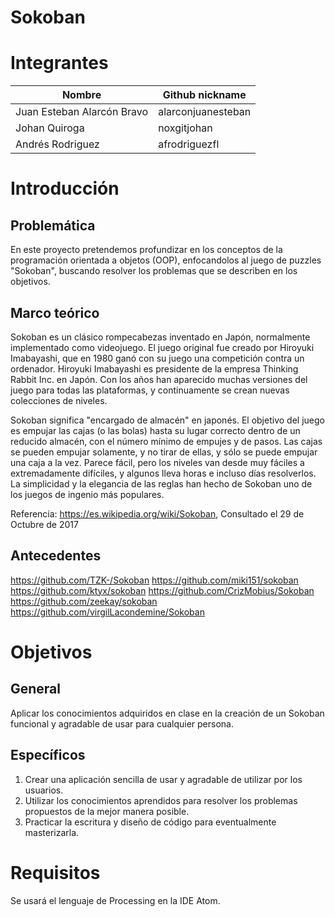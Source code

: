 # Sokoban

# Integrantes

| Nombre | Github nickname |
|--------|-----------------|
|Juan Esteban Alarcón Bravo | alarconjuanesteban|
|Johan Quiroga | noxgitjohan|
|Andrés Rodriguez | afrodriguezfl|

# Introducción

## Problemática

En este proyecto pretendemos profundizar en los conceptos de la programación orientada a objetos (OOP), enfocandolos al juego de puzzles "Sokoban", buscando resolver los problemas que se describen en los objetivos. 

## Marco teórico

Sokoban es un clásico rompecabezas inventado en Japón, normalmente implementado como videojuego. El juego original fue creado por Hiroyuki Imabayashi, que en 1980 ganó con su juego una competición contra un ordenador. Hiroyuki Imabayashi es presidente de la empresa Thinking Rabbit Inc. en Japón. Con los años han aparecido muchas versiones del juego para todas las plataformas, y continuamente se crean nuevas colecciones de niveles.

Sokoban significa "encargado de almacén" en japonés. El objetivo del juego es empujar las cajas (o las bolas) hasta su lugar correcto dentro de un reducido almacén, con el número mínimo de empujes y de pasos. Las cajas se pueden empujar solamente, y no tirar de ellas, y sólo se puede empujar una caja a la vez. Parece fácil, pero los niveles van desde muy fáciles a extremadamente difíciles, y algunos lleva horas e incluso días resolverlos. La simplicidad y la elegancia de las reglas han hecho de Sokoban uno de los juegos de ingenio más populares.

Referencia: https://es.wikipedia.org/wiki/Sokoban, Consultado el 29 de Octubre de 2017

## Antecedentes

https://github.com/TZK-/Sokoban
https://github.com/miki151/sokoban
https://github.com/ktyx/sokoban
https://github.com/CrizMobius/Sokoban
https://github.com/zeekay/sokoban
https://github.com/virgilLacondemine/Sokoban

# Objetivos

## General

Aplicar los conocimientos adquiridos en clase en la creación de un Sokoban funcional y agradable de usar para cualquier persona.

## Específicos

1. Crear una aplicación sencilla de usar y agradable de utilizar por los usuarios.
2. Utilizar los conocimientos aprendidos para resolver los problemas propuestos de la mejor manera posible.
3. Practicar la escritura y diseño de código para eventualmente masterizarla.

# Requisitos

Se usará el lenguaje de Processing en la IDE Atom.
